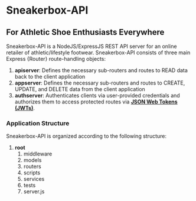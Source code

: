 # Sneakerbox-API
## For Athletic Shoe Enthusiasts Everywhere

Sneakerbox-API is a NodeJS/ExpressJS REST API server for an online retailer of athletic/lifestyle footwear. Sneakerbox-API consists of three main Express {Router} route-handling objects:

1. **apiserver**: Defines the necessary sub-routers and routes to READ data back to the client application
2. **appserver**: Defines the necessary sub-routers and routes to CREATE, UPDATE, and DELETE data from the client application
3. **authserver**: Authenticates clients via user-provided credentials and authorizes them to access protected routes via **[JSON Web Tokens (JWTs)](https://jwt.io)**.

### Application Structure
Sneakerbox-API is organized according to the following structure:
1. **root**
    1. middleware
    2. models
    3. routers
    4. scripts
    5. services
    6. tests
    7. server.js